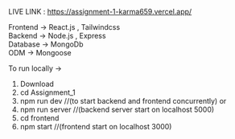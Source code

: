 LIVE LINK : https://assignment-1-karma659.vercel.app/

Frontend  ->  React.js , Tailwindcss  
Backend   ->  Node.js , Express    
Database  ->  MongoDb    
ODM       ->  Mongoose

To run locally ->

1)  Download
2)  cd Assignment_1
3)  npm run dev      //(to start backend and frontend concurrently)
      or   
4)  npm run server   //(backend server start on localhost 5000)
5)  cd frontend
6)  npm start       //(frontend start on localhost 3000)

